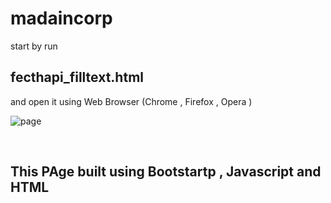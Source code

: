 # madaincorp </BR>

start by run  <h2>fecthapi_filltext.html</h2> and open it using Web Browser (Chrome , Firefox , Opera )
</br>

![page](https://github.com/Bashar-Othman/madaincorp/assets/26125735/8e4f7e09-9cf0-4f29-baae-d1de113c2ca2)


</br>
<h2>This PAge built using  Bootstartp , Javascript and HTML </h2>
